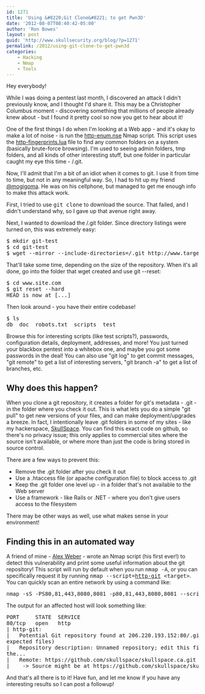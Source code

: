 ```yaml
---
id: 1271
title: 'Using &#8220;Git Clone&#8221; to get Pwn3D'
date: '2012-08-07T08:40:42-05:00'
author: 'Ron Bowes'
layout: post
guid: 'http://www.skullsecurity.org/blog/?p=1271'
permalink: /2012/using-git-clone-to-get-pwn3d
categories:
    - Hacking
    - Nmap
    - Tools
---
```


Hey everybody!

While I was doing a pentest last month, I discovered an attack I didn't previously know, and I thought I'd share it. This may be a Christopher Columbus moment - discovering something that millions of people already knew about - but I found it pretty cool so now you get to hear about it!

One of the first things I do when I'm looking at a Web app - and it's okay to make a lot of noise - is run the <a href="http://www.nmap.org/svn/scripts/http-enum.nse">http-enum.nse</a> Nmap script. This script uses the <a href='http://nmap.org/svn/nselib/data/http-fingerprints.lua'>http-fingerprints.lua</a> file to find any common folders on a system (basically brute-force browsing). I'm used to seeing admin folders, tmp folders, and all kinds of other interesting stuff, but one folder in particular caught my eye this time - /.git.
<!--more-->
Now, I'll admit that I'm a bit of an idiot when it comes to git. I use it from time to time, but not in any meaningful way. So, I had to hit up my friend <a href='http://www.twitter.com/mogigoma'>@mogigoma</a>. He was on his cellphone, but managed to get me enough info to make this attack work.

First, I tried to use <tt>git clone</tt> to download the source. That failed, and I didn't understand why, so I gave up that avenue right away.

Next, I wanted to download the /.git folder. Since directory listings were turned on, this was extremely easy:
<pre>$ mkdir git-test
$ cd git-test
$ wget --mirror --include-directories=/.git http://www.target.com/.git</pre>
</pre>

That'll take some time, depending on the size of the repository. When it's all done, go into the folder that wget created and use git --reset:
<pre>$ cd www.site.com
$ git reset --hard
HEAD is now at [...]</pre>

Then look around - you have their entire codebase!
<pre>$ ls
db  doc  robots.txt  scripts  test
</pre>

Browse this for interesting scripts (like test scripts?), passwords, configuration details, deployment, addresses, and more! You just turned your blackbox pentest into a whitebox one, and maybe you got some passwords in the deal! You can also use "git log" to get commit messages, "git remote" to get a list of interesting servers, "git branch -a" to get a list of branches, etc.
  
<h2>Why does this happen?</h2> 
When you clone a git repository, it creates a folder for git's metadata - .git - in the folder where you check it out. This is what lets you do a simple "git pull" to get new versions of your files, and can make deployment/upgrades a breeze. In fact, I intentionally leave .git folders in some of my sites - like my hackerspace, <a href='http://skullspace.ca/.git/'>SkullSpace</a>. You can find this exact code on github, so there's no privacy issue; this only applies to commercial sites where the source isn't available, or where more than just the code is bring stored in source control.

There are a few ways to prevent this:
<ul>
  <li>Remove the .git folder after you check it out</li>
  <li>Use a .htaccess file (or apache configuration file) to block access to .git</li>
  <li>Keep the .git folder one level up - in a folder that's not available to the Web server</li>
  <li>Use a framework - like Rails or .NET - where you don't give users access to the filesystem</li>
</ul>

There may be other ways as well, use what makes sense in your environment!

<h2>Finding this in an automated way</h2>
A friend of mine - <a href='https://www.twitter.com/AlexWebr'>Alex Weber</a> - wrote an Nmap script (his first ever!) to detect this vulnerability and print some useful information about the git repository! This script will run by default when you run <tt>nmap -A</tt>, or you can specifically request it by running <tt>nmap --script=<a href="http://www.nmap.org/svn/scripts/http-git.nse">http-git</a> &lt;target&gt;</tt>. You can quickly scan an entire network by using a command like:

<pre>nmap -sS -PS80,81,443,8080,8081 -p80,81,443,8080,8081 --script=http-git &lt;target&gt;</pre>

The output for an affected host will look something like:
<pre>
PORT     STATE  SERVICE
80/tcp   open   http
| http-git: 
|   Potential Git repository found at 206.220.193.152:80/.git/ (found 5 of 6
expected files)
|   Repository description: Unnamed repository; edit this file 'description' to name 
the...
|   Remote: https://github.com/skullspace/skullspace.ca.git
|_   -> Source might be at https://github.com/skullspace/skullspace.ca
</pre>

And that's all there is to it! Have fun, and let me know if you have any interesting results so I can post a followup!
